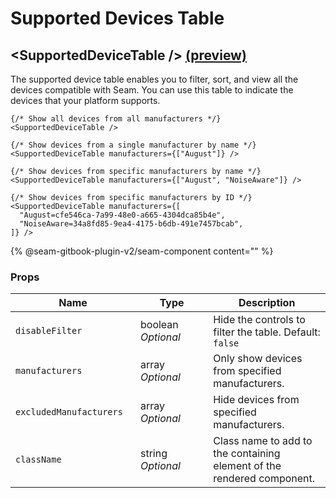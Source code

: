 # Supported Devices Table

## \<SupportedDeviceTable /> [(preview)](https://react.seam.co/?path=/docs/components-supporteddevicetable--docs)

The supported device table enables you to filter, sort, and view all the devices compatible with Seam. You can use this table to indicate the devices that your platform supports.

```tsx
{/* Show all devices from all manufacturers */}
<SupportedDeviceTable />

{/* Show devices from a single manufacturer by name */}
<SupportedDeviceTable manufacturers={["August"]} />

{/* Show devices from specific manufacturers by name */}
<SupportedDeviceTable manufacturers={["August", "NoiseAware"]} />

{/* Show devices from specific manufacturers by ID */}
<SupportedDeviceTable manufacturers={[
  "August=cfe546ca-7a99-48e0-a665-4304dca85b4e",
  "NoiseAware=34a8fd85-9ea4-4175-b6db-491e7457bcab",
]} />
```

{% @seam-gitbook-plugin-v2/seam-component content="<seam-supported-device-table
  endpoint="https://connect.getseam.com"
  publishable-key="seam_pk1J0Bgui_oYEuzDhOqUzSBkrPmrNsUuKL"
  user-identifier-key="c6e74334-eb31-4719-b679-d84cf1c07d9c"
/>" %}

### Props

<table><thead><tr><th width="184">Name</th><th width="100.33333333333331">Type</th><th>Description</th></tr></thead><tbody><tr><td><code>disableFilter</code></td><td>boolean<br><em>Optional</em></td><td>Hide the controls to filter the table. Default: <code>false</code></td></tr><tr><td><code>manufacturers</code></td><td>array<br><em>Optional</em></td><td>Only show devices from specified manufacturers.</td></tr><tr><td><code>excludedManufacturers</code></td><td>array<br><em>Optional</em></td><td>Hide devices from specified manufacturers.</td></tr><tr><td><code>className</code></td><td>string<br><em>Optional</em></td><td>Class name to add to the containing element of the rendered component.</td></tr></tbody></table>

